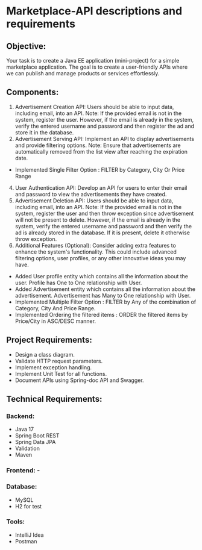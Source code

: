 # Marketplace-API descriptions and requirements
## Objective:
Your task is to create a Java EE application (mini-project) for a simple marketplace application. The goal is to create a user-friendly APIs where we can publish and manage products or services effortlessly.
## Components:
1. Advertisement Creation API: Users should be able to input data, including email, into an API.
Note: If the provided email is not in the system, register the user. However, if the email is already in the system, verify the entered username and password and then register the ad and store it in the database.
2. Advertisement Serving API: Implement an API to display advertisements and provide filtering options.
Note: Ensure that advertisements are automatically removed from the list view after reaching the expiration date.
* Implemented Single Filter Option : FILTER by Category, City Or Price Range
4. User Authentication API: Develop an API for users to enter their email and password to view the advertisements they have created.
5. Advertisement Deletion API: Users should be able to input data, including email, into an API.
Note: If the provided email is not in the system, register the user and then throw exception since advertisement will not be present to delete.
      However, if the email is already in the system, verify the entered username and password and then verify the ad is already stored in the database. If it is present, delete it otherwise throw exception.
6. Additional Features (Optional):
Consider adding extra features to enhance the system's functionality. This could include advanced filtering options, user profiles, or any other innovative ideas you may have.
* Added User profile entity which contains all the information about the user. Profile has One to One relationship with User.
* Added Advertisement entity which contains all the information about the advertisement. Advertisement has Many to One relationship with User.
* Implemented Multiple Filter Option : FILTER by Any of the combination of Category, City And Price Range.
* Implemented Ordering the filtered items : ORDER the filtered items by Price/City in ASC/DESC manner.

## Project Requirements:
* Design a class diagram.
* Validate HTTP request parameters.
* Implement exception handling.
* Implement Unit Test for all functions.
* Document APIs using Spring-doc API and Swagger.
## Technical Requirements:
### Backend:
* Java 17
* Spring Boot REST
* Spring Data JPA
* Validation
* Maven
### Frontend: -
### Database:
* MySQL
* H2 for test
### Tools:
* IntelliJ Idea
* Postman
